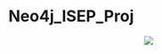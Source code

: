# Neo4j_ISEP_Proj

<p align="center"><img src="http://neo4j-org-dev.herokuapp.com/public/new/img/logo-neo4j.svg" /></p>
